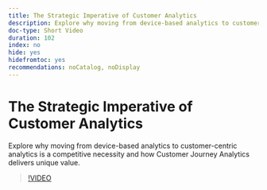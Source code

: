 ```yaml
---
title: The Strategic Imperative of Customer Analytics
description: Explore why moving from device-based analytics to customer-centric analytics is a competitive necessity and how Customer Journey Analytics delivers unique value.
doc-type: Short Video
duration: 102
index: no
hide: yes
hidefromtoc: yes
recommendations: noCatalog, noDisplay
---
```


# The Strategic Imperative of Customer Analytics

Explore why moving from device-based analytics to customer-centric analytics is a competitive necessity and how Customer Journey Analytics delivers unique value.

<!-- 62_S112_3442459_101_the-strategic-imperative-of-customer-analytics -->
>[!VIDEO](https://video.tv.adobe.com/v/3458322/?learn=on&enablevpops=true)
